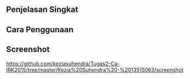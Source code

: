 ## Penjelasan Singkat

## Cara Penggunaan


## Screenshot
https://github.com/keziasuhendra/Tugas2-Ca-IRK2015/tree/master/Kezia%20Suhendra%20-%2013515063/screenshot
